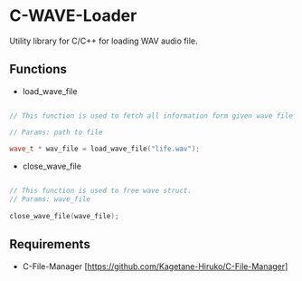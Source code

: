 # C-WAVE-Loader
Utility library for C/C++ for loading WAV audio file.


## Functions

* load_wave_file
```cpp

// This function is used to fetch all information form given wave file and return formated struct.

// Params: path to file
	
wave_t * wav_file = load_wave_file("life.wav");


```
* close_wave_file
```cpp

// This function is used to free wave struct.
// Params: wave_file
	
close_wave_file(wave_file);


```

## Requirements

* C-File-Manager [https://github.com/Kagetane-Hiruko/C-File-Manager]